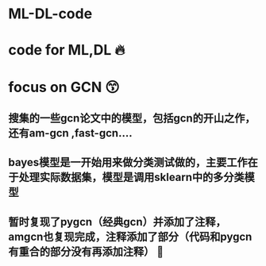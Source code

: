 # ML-DL-code
# code for ML,DL 🔥
# focus on GCN 😙
## 搜集的一些gcn论文中的模型，包括gcn的开山之作，还有am-gcn ,fast-gcn....
## bayes模型是一开始用来做分类测试做的，主要工作在于处理实际数据集，模型是调用sklearn中的多分类模型
## 暂时复现了pygcn（经典gcn）并添加了注释，amgcn也复现完成，注释添加了部分（代码和pygcn有重合的部分没有再添加注释） 🤲
